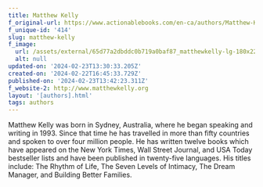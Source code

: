 ```yaml
---
title: Matthew Kelly
f_original-url: https://www.actionablebooks.com/en-ca/authors/Matthew-Kelly/
f_unique-id: '414'
slug: matthew-kelly
f_image:
  url: /assets/external/65d77a2dbddc0b719a0baf87_matthewkelly-lg-180x220.jpeg
  alt: null
updated-on: '2024-02-23T13:30:33.205Z'
created-on: '2024-02-22T16:45:33.729Z'
published-on: '2024-02-23T13:42:23.311Z'
f_website-2: http://www.matthewkelly.org
layout: '[authors].html'
tags: authors
---
```


Matthew Kelly was born in Sydney, Australia, where he began speaking and writing in 1993. Since that time he has travelled in more than fifty countries and spoken to over four million people. He has written twelve books which have appeared on the New York Times, Wall Street Journal, and USA Today bestseller lists and have been published in twenty-five languages. His titles include: The Rhythm of Life, The Seven Levels of Intimacy, The Dream Manager, and Building Better Families.
